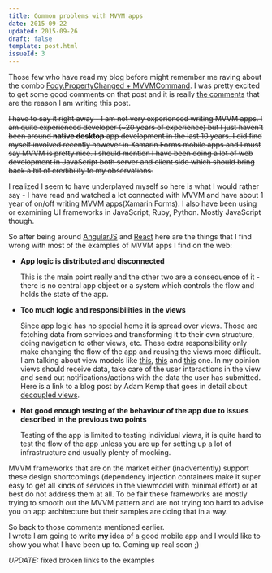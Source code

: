 ```yaml
---
title: Common problems with MVVM apps
date: 2015-09-22
updated: 2015-09-26
draft: false
template: post.html
issueId: 3
---
```


Those few who have read my blog before might remember me raving about the combo [Fody.PropertyChanged + MVVMCommand](/worry-free-mvvm-with-xamarin-forms/). I was pretty excited to get some good comments on that post and it is really [the comments](/worry-free-mvvm-with-xamarin-forms/#comments) that are the reason I am writing this post.

~~I have to say it right away - I am not very experienced writing MVVM apps. I am quite experienced developer (~20 years of experience) but I just haven't been around **native desktop** app development in the last 10 years. I did find myself involved recently however in Xamarin.Forms mobile apps and I must say MVVM is pretty nice. I should mention I have been doing a lot of web development in JavaScript both server and client side which should bring back a bit of credibility to my observations.~~

I realized I seem to have underplayed myself so here is what I would rather say - I have read and watched a lot connected with MVVM and have about 1 year of on/off writing MVVM apps(Xamarin Forms). I also have been using or examining UI frameworks in JavaScript, Ruby, Python. Mostly JavaScript though.

So after being around [AngularJS](http://angularjs.org) and [React](http://facebook.github.io/react/) here are the things that I find wrong with most of the examples of MVVM apps I find on the web:

* **App logic is distributed and disconnected**

  This is the main point really and the other two are a consequence of it - there is no central app object or a system which controls the flow and holds the state of the app.

* **Too much logic and responsibilities in the views**

	Since app logic has no special home it is spread over views. Those are fetching data from services and transforming it to their own structure, doing navigation to other views, etc. These extra responsibility only make changing the flow of the app and reusing the views more difficult. I am talking about view models like [this](https://github.com/dotnetcurry/wpf-mvvmlight/blob/master/WPF_MVVMLight_CRUD/ViewModel/MainViewModel.cs), [this](https://github.com/MvvmCross/MvvmCross-Tutorials/blob/master/Sample%20-%20TwitterSearch/TwitterSearch.Core/ViewModels/TwitterViewModel.cs) and [this](https://github.com/rid00z/FreshMvvm/blob/master/samples/FreshMvvmSampleApp/FreshMvvmSampleApp/PageModels/ContactPageModel.cs) one. In my opinion views should receive data, take care of the user interactions in the view and send out notifications/actions with the data the user has submitted. Here is a link to a blog post by Adam Kemp that goes in detail about [decoupled views](http://blog.adamkemp.com/2015/03/decoupling-views.html).
 
* **Not good enough testing of the behaviour of the app due to issues described in the previous two points**

  Testing of the app is limited to testing individual views, it is quite hard to test the flow of the app unless you are up for setting up a lot of infrastructure and usually plenty of mocking.

MVVM frameworks that are on the market either (inadvertently) support these design shortcomings (dependency injection containers make it super easy to get all kinds of services in the viewmodel with minimal effort) or at best do not address them at all. To be fair these frameworks are mostly trying to smooth out the MVVM pattern and are not trying too hard to advise you on app architecture but their samples are doing that in a way.

So back to those comments mentioned earlier.<br/> 
I wrote I am going to write **my** idea of a good mobile app and I would like to show you what I have been up to. Coming up real soon ;)

_UPDATE:_ fixed broken links to the examples
